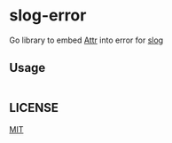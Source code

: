 # slog-error

Go library to embed [Attr](https://pkg.go.dev/log/slog#Attr) into error for [slog](https://pkg.go.dev/log/slog)

## Usage

```go
```

## LICENSE

[MIT](LICENSE)

